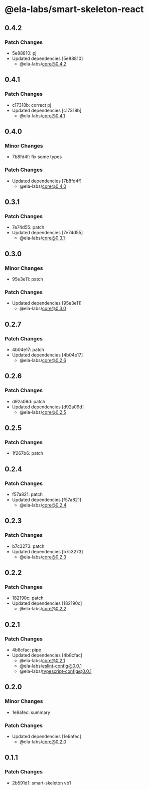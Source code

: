 # @ela-labs/smart-skeleton-react

## 0.4.2

### Patch Changes

- 5e88810: pj
- Updated dependencies [5e88810]
  - @ela-labs/core@0.4.2

## 0.4.1

### Patch Changes

- c17318b: correct pj
- Updated dependencies [c17318b]
  - @ela-labs/core@0.4.1

## 0.4.0

### Minor Changes

- 7b8fd4f: fix some types

### Patch Changes

- Updated dependencies [7b8fd4f]
  - @ela-labs/core@0.4.0

## 0.3.1

### Patch Changes

- 7e74d55: patch
- Updated dependencies [7e74d55]
  - @ela-labs/core@0.3.1

## 0.3.0

### Minor Changes

- 95e3e11: patch

### Patch Changes

- Updated dependencies [95e3e11]
  - @ela-labs/core@0.3.0

## 0.2.7

### Patch Changes

- 4b04e17: patch
- Updated dependencies [4b04e17]
  - @ela-labs/core@0.2.6

## 0.2.6

### Patch Changes

- d92a09d: patch
- Updated dependencies [d92a09d]
  - @ela-labs/core@0.2.5

## 0.2.5

### Patch Changes

- 1f267b6: patch

## 0.2.4

### Patch Changes

- f57a821: patch
- Updated dependencies [f57a821]
  - @ela-labs/core@0.2.4

## 0.2.3

### Patch Changes

- b7c3273: patch
- Updated dependencies [b7c3273]
  - @ela-labs/core@0.2.3

## 0.2.2

### Patch Changes

- 182190c: patch
- Updated dependencies [182190c]
  - @ela-labs/core@0.2.2

## 0.2.1

### Patch Changes

- 4b8cfac: pipe
- Updated dependencies [4b8cfac]
  - @ela-labs/core@0.2.1
  - @ela-labs/eslint-config@0.0.1
  - @ela-labs/typescript-config@0.0.1

## 0.2.0

### Minor Changes

- 1e9afec: summary

### Patch Changes

- Updated dependencies [1e9afec]
  - @ela-labs/core@0.2.0

## 0.1.1

### Patch Changes

- 2b591d1: smart-skeleton vb1

